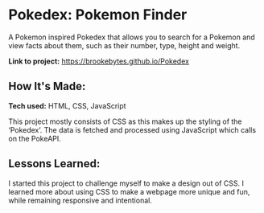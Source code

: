 # Pokedex: Pokemon Finder
A Pokemon inspired Pokedex that allows you to search for a Pokemon and view facts about them, such as their number, type, height and weight.

**Link to project:** https://brookebytes.github.io/Pokedex

## How It's Made:

**Tech used:** HTML, CSS, JavaScript

This project mostly consists of CSS as this makes up the styling of the ‘Pokedex’. The data is fetched and processed using JavaScript which calls on the PokeAPI. 

## Lessons Learned:

I started this project to challenge myself to make a design out of CSS. I learned more about using CSS to make a webpage more unique and fun, while remaining responsive and intentional. 
